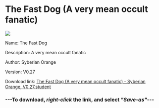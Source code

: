 # The Fast Dog (A very mean occult fanatic)

<img src = "https://raw.githubusercontent.com/Arbiter1223/Koukou-Gurashi-Custom-Students/master/Students/Files/The%20Fast%20Dog%20(A%20very%20mean%20occult%20fanatic).png">

Name: The Fast Dog

Description: A very mean occult fanatic

Author: Syberian Orange

Version: V0.27

Download link: <a href="https://raw.githubusercontent.com/Arbiter1223/Koukou-Gurashi-Custom-Students/master/Students/Files/The%20Fast%20Dog%20(A%20very%20mean%20occult%20fanatic)%20-%20Syberian%20Orange%2C%20V0.27.student">The Fast Dog (A very mean occult fanatic) - Syberian Orange, V0.27.student</a>

### ---**To download, _right-click_ the link, and select _"Save-as"_**---

